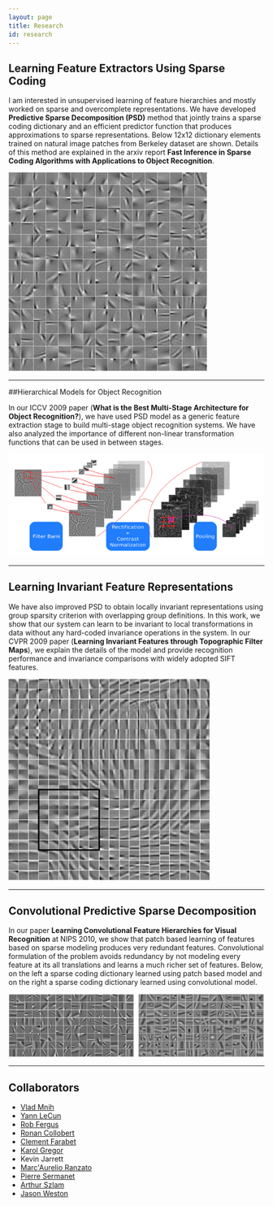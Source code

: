 ```yaml
---
layout: page
title: Research
id: research
---
```


## Learning Feature Extractors Using Sparse Coding

I am interested in unsupervised learning of feature hierarchies and mostly worked on sparse and overcomplete representations. We have developed **Predictive Sparse Decomposition (PSD)** method that jointly trains a sparse coding dictionary and an efficient predictor function that produces approximations to sparse representations. Below 12x12 dictionary elements trained on natural image patches from Berkeley dataset are shown. Details of this method are explained in the arxiv report **Fast Inference in Sparse Coding Algorithms with Applications to Object Recognition**.

<img src="images/psd.png">


- - -

##Hierarchical Models for Object Recognition

In our ICCV 2009 paper (**What is the Best Multi-Stage Architecture for Object Recognition?**), we have used PSD model as a generic feature extraction stage to build multi-stage object recognition systems. We have also analyzed the importance of different non-linear transformation functions that can be used in between stages.

<img src="images/recog.png">

- - -

## Learning Invariant Feature Representations

We have also improved PSD to obtain locally invariant representations using group sparsity criterion with overlapping group definitions. In this work, we show that our system can learn to be invariant to local transformations in data without any hard-coded invariance operations in the system. In our CVPR 2009 paper (**Learning Invariant Features through Topographic Filter Maps**), we explain the details of the model and provide recognition performance and invariance comparisons with widely adopted SIFT features.

<img src="images/ipsd.png">


- - -

## Convolutional Predictive Sparse Decomposition

In our paper **Learning Convolutional Feature Hierarchies for Visual Recognition** at NIPS 2010, we show that patch based learning of features based on sparse modeling produces very redundant features. Convolutional formulation of the problem avoids redundancy by not modeling every feature at its all translations and learns a much richer set of features. Below, on the left a sparse coding dictionary learned using patch based model and on the right a sparse coding dictionary learned using convolutional model.

<img src="images/conv.png">

- - -

## Collaborators

 - [Vlad Mnih](https://cs.toronto.edu/~vmnih)
 - [Yann LeCun](http://cs.nyu.edu/~yann)
 - [Rob Fergus](http://cs.nyu.edu/~fergus)
 - [Ronan Collobert](http://ronan.collobert.com/)
 - [Clement Farabet](http://www.clement.farabet.net/)
 - [Karol Gregor](http://cs.nyu.edu/~kgregor)
 - Kevin Jarrett
 - [Marc'Aurelio Ranzato](http://cs.nyu.edu/~ranzato)
 - [Pierre Sermanet](http://cs.nyu.edu/~sermanet/)
 - [Arthur Szlam](http://www.math.ucla.edu/~aszlam/)
 - [Jason Weston](http://www.kyb.mpg.de/bs/people/weston/)

